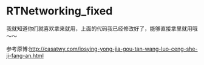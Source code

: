 # RTNetworking_fixed

我就知道你们就喜欢拿来就用，上面的代码我已经修改好了，能够直接拿里就用哦～～

参考原博:http://casatwy.com/iosying-yong-jia-gou-tan-wang-luo-ceng-she-ji-fang-an.html
